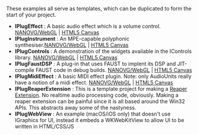 These examples all serve as templates, which can be duplicated to form the start of your project.

* **IPlugEffect** : A basic audio effect which is a volume control. [NANOVG/WebGL](https://iplug2.github.io/NANOVG/IPlugEffect/) | [HTML5 Canvas](https://iplug2.github.io/CANVAS/IPlugEffect/)
* **IPlugInstrument** : An MPE-capable polyphonic synthesiser.[NANOVG/WebGL](https://iplug2.github.io/NANOVG/IPlugInstrument/) | [HTML5 Canvas](https://iplug2.github.io/CANVAS/IPlugInstrument/)
* **IPlugControls** : A demonstration of the widgets available in the IControls library. [NANOVG/WebGL](https://iplug2.github.io/NANOVG/IPlugControls/) | [HTML5 Canvas](https://iplug2.github.io/CANVAS/IPlugControls/)
* **IPlugFaustDSP** : A plug-in that uses FAUST to implent its DSP and JIT-compile FAUST code in debug builds. [NANOVG/WebGL](https://iplug2.github.io/NANOVG/IPlugFaustDSP/) | [HTML5 Canvas](https://iplug2.github.io/CANVAS/IPlugFaustDSP/)
* **IPlugMidiEffect** : A basic MIDI effect plugin. Note: only AudioUnits really have a notion of a midi effect. [NANOVG/WebGL](https://iplug2.github.io/NANOVG/IPlugMidiEffect/) | [HTML5 Canvas](https://iplug2.github.io/CANVAS/IPlugMidiEffect/)
* **IPlugReaperExtension** : This is a template project for making a [Reaper Extension](http://reaper.fm/sdk/plugin/plugin.php). No realtime audio processing code, obviously. Making a reaper extension can be painful since it is all based around the Win32 APIs. This abstracts away some of the nastyness. 
* **IPlugWebView** : An example (macOS/iOS only) that doesn't use IGraphics for UI, instead it embeds a WKWebKitView to allow UI to be written in HTML/CSS/JS
